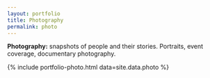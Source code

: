 ```yaml
---
layout: portfolio
title: Photography
permalink: photo
---
```


**Photography:** snapshots of people and their stories. Portraits, event coverage, documentary photography.

{% include portfolio-photo.html data=site.data.photo %}